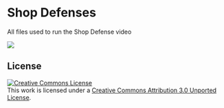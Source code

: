 # Shop Defenses

All files used to run the Shop Defense video

[<img src="https://img.youtube.com/vi/86YysaO5nGw/0.jpg">](https://youtu.be/86YysaO5nGw)

## License
<a rel="license" href="http://creativecommons.org/licenses/by/3.0/"><img alt="Creative Commons License" style="border-width:0" src="https://i.creativecommons.org/l/by/3.0/88x31.png" /></a><br />This work is licensed under a <a rel="license" href="http://creativecommons.org/licenses/by/3.0/">Creative Commons Attribution 3.0 Unported License</a>.

